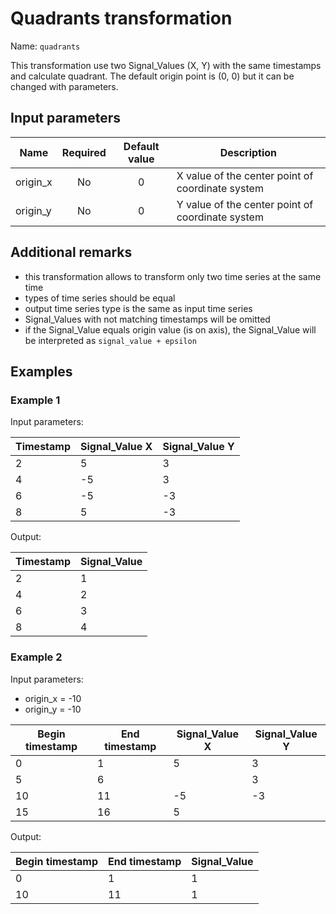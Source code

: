 # Quadrants transformation

Name: `quadrants`

This transformation use two Signal_Values (X, Y) with the same timestamps and calculate quadrant. The default origin
point is (0, 0) but it can be changed with parameters.

## Input parameters

| Name     | Required | Default value | Description                                      |
|----------|:--------:|:-------------:|--------------------------------------------------|
| origin_x |    No    |       0       | X value of the center point of coordinate system |
| origin_y |    No    |       0       | Y value of the center point of coordinate system |

## Additional remarks

- this transformation allows to transform only two time series at the same time
- types of time series should be equal
- output time series type is the same as input time series
- Signal_Values with not matching timestamps will be omitted
- if the Signal_Value equals origin value (is on axis), the Signal_Value will be interpreted as `signal_value + epsilon`

## Examples

### Example 1

Input parameters:

| Timestamp | Signal_Value X | Signal_Value Y |
|-----------|----------------|----------------|
| 2         | 5              | 3              |
| 4         | -5             | 3              |
| 6         | -5             | -3             |
| 8         | 5              | -3             |

Output:

| Timestamp | Signal_Value |
|-----------|--------------|
| 2         | 1            |
| 4         | 2            |
| 6         | 3            |
| 8         | 4            |

### Example 2

Input parameters:

- origin_x = -10
- origin_y = -10

| Begin timestamp | End timestamp | Signal_Value X | Signal_Value Y |
|-----------------|---------------|----------------|----------------|
| 0               | 1             | 5              | 3              |
| 5               | 6             |                | 3              |
| 10              | 11            | -5             | -3             |
| 15              | 16            | 5              |                |

Output:

| Begin timestamp | End timestamp | Signal_Value |
|-----------------|---------------|--------------|
| 0               | 1             | 1            |
| 10              | 11            | 1            |